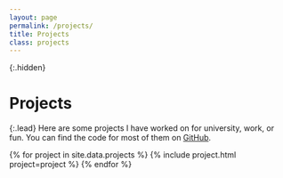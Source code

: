 ```yaml
---
layout: page
permalink: /projects/
title: Projects
class: projects
---
```


{:.hidden}

# Projects

{:.lead}
Here are some projects I have worked on for university, work, or fun. You can find the code for most of them on [GitHub](https://github.com/moritzschueler96).

<div class="grid">
  {% for project in site.data.projects %}
    {% include project.html project=project %}
  {% endfor %}
</div>
